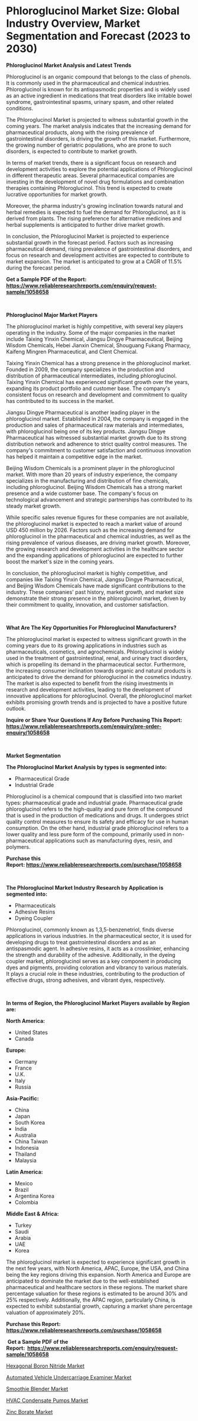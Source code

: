 <p><h1>Phloroglucinol Market Size: Global Industry Overview, Market Segmentation and Forecast (2023 to 2030)</h1></p><p><strong>Phloroglucinol Market Analysis and Latest Trends</strong></p>
<p><p>Phloroglucinol is an organic compound that belongs to the class of phenols. It is commonly used in the pharmaceutical and chemical industries. Phloroglucinol is known for its antispasmodic properties and is widely used as an active ingredient in medications that treat disorders like irritable bowel syndrome, gastrointestinal spasms, urinary spasm, and other related conditions.</p><p>The Phloroglucinol Market is projected to witness substantial growth in the coming years. The market analysis indicates that the increasing demand for pharmaceutical products, along with the rising prevalence of gastrointestinal disorders, is driving the growth of this market. Furthermore, the growing number of geriatric populations, who are prone to such disorders, is expected to contribute to market growth.</p><p>In terms of market trends, there is a significant focus on research and development activities to explore the potential applications of Phloroglucinol in different therapeutic areas. Several pharmaceutical companies are investing in the development of novel drug formulations and combination therapies containing Phloroglucinol. This trend is expected to create lucrative opportunities for market growth.</p><p>Moreover, the pharma industry's growing inclination towards natural and herbal remedies is expected to fuel the demand for Phloroglucinol, as it is derived from plants. The rising preference for alternative medicines and herbal supplements is anticipated to further drive market growth.</p><p>In conclusion, the Phloroglucinol Market is projected to experience substantial growth in the forecast period. Factors such as increasing pharmaceutical demand, rising prevalence of gastrointestinal disorders, and focus on research and development activities are expected to contribute to market expansion. The market is anticipated to grow at a CAGR of 11.5% during the forecast period.</p></p>
<p><strong>Get a Sample PDF of the Report:&nbsp; <a href="https://www.reliableresearchreports.com/enquiry/request-sample/1058658">https://www.reliableresearchreports.com/enquiry/request-sample/1058658</a></strong></p>
<p>&nbsp;</p>
<p><strong>Phloroglucinol Major Market Players</strong></p>
<p><p>The phloroglucinol market is highly competitive, with several key players operating in the industry. Some of the major companies in the market include Taixing Yinxin Chemical, Jiangsu Dingye Pharmaceutical, Beijing Wisdom Chemicals, Hebei Jianxin Chemical, Shouguang Fukang Pharmacy, Kaifeng Mingren Pharmaceutical, and Clent Chemical.</p><p>Taixing Yinxin Chemical has a strong presence in the phloroglucinol market. Founded in 2009, the company specializes in the production and distribution of pharmaceutical intermediates, including phloroglucinol. Taixing Yinxin Chemical has experienced significant growth over the years, expanding its product portfolio and customer base. The company's consistent focus on research and development and commitment to quality has contributed to its success in the market.</p><p>Jiangsu Dingye Pharmaceutical is another leading player in the phloroglucinol market. Established in 2004, the company is engaged in the production and sales of pharmaceutical raw materials and intermediates, with phloroglucinol being one of its key products. Jiangsu Dingye Pharmaceutical has witnessed substantial market growth due to its strong distribution network and adherence to strict quality control measures. The company's commitment to customer satisfaction and continuous innovation has helped it maintain a competitive edge in the market.</p><p>Beijing Wisdom Chemicals is a prominent player in the phloroglucinol market. With more than 20 years of industry experience, the company specializes in the manufacturing and distribution of fine chemicals, including phloroglucinol. Beijing Wisdom Chemicals has a strong market presence and a wide customer base. The company's focus on technological advancement and strategic partnerships has contributed to its steady market growth.</p><p>While specific sales revenue figures for these companies are not available, the phloroglucinol market is expected to reach a market value of around USD 450 million by 2026. Factors such as the increasing demand for phloroglucinol in the pharmaceutical and chemical industries, as well as the rising prevalence of various diseases, are driving market growth. Moreover, the growing research and development activities in the healthcare sector and the expanding applications of phloroglucinol are expected to further boost the market's size in the coming years.</p><p>In conclusion, the phloroglucinol market is highly competitive, and companies like Taixing Yinxin Chemical, Jiangsu Dingye Pharmaceutical, and Beijing Wisdom Chemicals have made significant contributions to the industry. These companies' past history, market growth, and market size demonstrate their strong presence in the phloroglucinol market, driven by their commitment to quality, innovation, and customer satisfaction.</p></p>
<p>&nbsp;</p>
<p><strong>What Are The Key Opportunities For Phloroglucinol Manufacturers?</strong></p>
<p><p>The phloroglucinol market is expected to witness significant growth in the coming years due to its growing applications in industries such as pharmaceuticals, cosmetics, and agrochemicals. Phloroglucinol is widely used in the treatment of gastrointestinal, renal, and urinary tract disorders, which is propelling its demand in the pharmaceutical sector. Furthermore, the increasing consumer inclination towards organic and natural products is anticipated to drive the demand for phloroglucinol in the cosmetics industry. The market is also expected to benefit from the rising investments in research and development activities, leading to the development of innovative applications for phloroglucinol. Overall, the phloroglucinol market exhibits promising growth trends and is projected to have a positive future outlook.</p></p>
<p><strong>Inquire or Share Your Questions If Any Before Purchasing This Report: <a href="https://www.reliableresearchreports.com/enquiry/pre-order-enquiry/1058658">https://www.reliableresearchreports.com/enquiry/pre-order-enquiry/1058658</a></strong></p>
<p>&nbsp;</p>
<p><strong>Market Segmentation</strong></p>
<p><strong>The Phloroglucinol Market Analysis by types is segmented into:</strong></p>
<p><ul><li>Pharmaceutical Grade</li><li>Industrial Grade</li></ul></p>
<p><p>Phloroglucinol is a chemical compound that is classified into two market types: pharmaceutical grade and industrial grade. Pharmaceutical grade phloroglucinol refers to the high-quality and pure form of the compound that is used in the production of medications and drugs. It undergoes strict quality control measures to ensure its safety and efficacy for use in human consumption. On the other hand, industrial grade phloroglucinol refers to a lower quality and less pure form of the compound, primarily used in non-pharmaceutical applications such as manufacturing dyes, resin, and polymers.</p></p>
<p><strong>Purchase this Report:&nbsp;<a href="https://www.reliableresearchreports.com/purchase/1058658">https://www.reliableresearchreports.com/purchase/1058658</a></strong></p>
<p>&nbsp;</p>
<p><strong>The Phloroglucinol Market Industry Research by Application is segmented into:</strong></p>
<p><ul><li>Pharmaceuticals</li><li>Adhesive Resins</li><li>Dyeing Coupler</li></ul></p>
<p><p>Phloroglucinol, commonly known as 1,3,5-benzenetriol, finds diverse applications in various industries. In the pharmaceutical sector, it is used for developing drugs to treat gastrointestinal disorders and as an antispasmodic agent. In adhesive resins, it acts as a crosslinker, enhancing the strength and durability of the adhesive. Additionally, in the dyeing coupler market, phloroglucinol serves as a key component in producing dyes and pigments, providing coloration and vibrancy to various materials. It plays a crucial role in these industries, contributing to the production of effective drugs, strong adhesives, and vibrant dyes, respectively.</p></p>
<p>&nbsp;</p>
<p><strong>In terms of Region, the Phloroglucinol Market Players available by Region are:</strong></p>
<p>
    <p> <strong> North America: </strong>
        <ul>
            <li>United States</li>
            <li>Canada</li>
        </ul>
        </p> 
    <p> <strong> Europe: </strong>
        <ul>
            <li>Germany</li>
            <li>France</li>
            <li>U.K.</li>
            <li>Italy</li>
            <li>Russia</li>
        </ul>
        </p> 
    <p> <strong> Asia-Pacific: </strong>
        <ul>
            <li>China</li>
            <li>Japan</li>
            <li>South Korea</li>
            <li>India</li>
            <li>Australia</li>
            <li>China Taiwan</li>
            <li>Indonesia</li>
            <li>Thailand</li>
            <li>Malaysia</li>
        </ul>
        </p> 
    <p> <strong> Latin America: </strong>
        <ul>
            <li>Mexico</li>
            <li>Brazil</li>
            <li>Argentina Korea</li>
            <li>Colombia</li>
        </ul>
        </p> 
    <p> <strong> Middle East & Africa: </strong>
        <ul>
            <li>Turkey</li>
            <li>Saudi</li>
            <li>Arabia</li>
            <li>UAE</li>
            <li>Korea</li>
        </ul>
    </p>
    </p>
<p><p>The phloroglucinol market is expected to experience significant growth in the next few years, with North America, APAC, Europe, the USA, and China being the key regions driving this expansion. North America and Europe are anticipated to dominate the market due to the well-established pharmaceutical and healthcare sectors in these regions. The market share percentage valuation for these regions is estimated to be around 30% and 25% respectively. Additionally, the APAC region, particularly China, is expected to exhibit substantial growth, capturing a market share percentage valuation of approximately 20%.</p></p>
<p><strong>Purchase this Report: <a href="https://www.reliableresearchreports.com/purchase/1058658">https://www.reliableresearchreports.com/purchase/1058658</a></strong></p>
<p>&nbsp;<strong>Get a Sample PDF of the Report:&nbsp;&nbsp;<a href="https://www.reliableresearchreports.com/enquiry/request-sample/1058658">https://www.reliableresearchreports.com/enquiry/request-sample/1058658</a></strong></p>
<p><strong></strong></p>
<p><p><a href="https://github.com/NorbertYates/Market-Research-Report-List-2/blob/main/hexagonal-boron-nitride-market.md">Hexagonal Boron Nitride Market</a></p><p><a href="https://www.linkedin.com/pulse/automated-vehicle-undercarriage-examiner-market-size-share-s8gfe/">Automated Vehicle Undercarriage Examiner Market</a></p><p><a href="https://medium.com/@jaylonlesch/smoothie-blender-market-share-evolution-and-market-growth-trends-2023-2030-b101f902f57b">Smoothie Blender Market</a></p><p><a href="https://medium.com/@christianhunter987/hvac-condensate-pumps-nbsp-market-focuses-on-market-share-size-and-projected-forecast-till-2030-8efaf6192ca7">HVAC Condensate Pumps Market</a></p><p><a href="https://github.com/RoccoManning/Market-Research-Report-List-2/blob/main/zinc-borate-market.md">Zinc Borate Market</a></p></p>